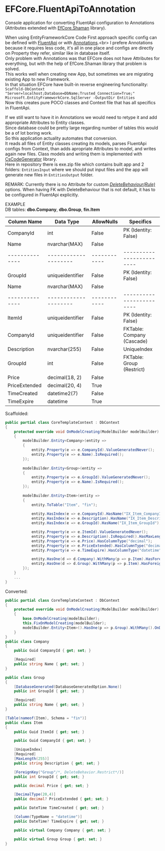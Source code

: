 # EFCore.FluentApiToAnnotation
Console application for converting FluentApi configuration to Annotations (Attributes extended with [EfCore.Shaman](https://github.com/isukces/EfCore.Shaman) library).

When using EntityFrameworkCore Code First approach specific config can be defined with [FluentApi](https://msdn.microsoft.com/en-us/library/jj591620(v=vs.113).aspx) or with [Annotations](https://msdn.microsoft.com/en-us/library/jj591583(v=vs.113).aspx).<br>
I prefere Annotations because it requires less code, it's all in one place and configs are directly on Property they refer, similar like in database itself.<br>
Only problem with Annotations was that EFCore does not have Attributes for everything, but with the help of EfCore.Shaman library that problem is solved.<br>
This works well when creating new App, but sometimes we are migrating existing App to new Framework.<br>
In that situation EFCore have built-in reverse engineering functionality:<br>
`Scaffold-DbContext "Server=localhost;Database=DbName;Trusted_Connection=True;" Microsoft.EntityFrameworkCore.SqlServer -OutputDir Entities`<br>
Now this creates pure POCO classes and Context file that has all specifics in FluentApi.<br>

If we still want to have it in Annotations we would need to retype it and add appropriate Attributes to Entity classes.<br>
Since database could be pretty large regarding number of tables this would be a of lot boring work.<br>
So this application actuality automates that conversion.<br>
It reads all files of Entity classes creating its models, parses FluentApi configs from Context, than adds apropriate Attributes to model, and writes again new files. Class models and writing them is implemented with [CsCodeGenerator](https://github.com/borisdj/CsCodeGenerator) library.<br>
Here in repository there is exe.zip file which contains built app and 2 folders: `EntitiesInput` where we should put input files and the app will generate new files in `EntitiesOutput` folder.

REMARK:
Currently there is no Attribute for custom  [*DeleteBehaviour(Rule)*](https://github.com/isukces/EfCore.Shaman/issues/7) options.
When having FK with DeleteBehaviour that is not default, it has to be configured in FluentApi explicitly.

EXAMPLE<br>
DB tables: **dbo.Company**, **dbo.Group**, **fin.Item**

| Column Name  | Data Type          | AllowNulls | Specifics                |
| ------------ | ------------------ | ---------- | ------------------------ |
| CompanyId    | int                | False      | PK (Identity: False)      |
| Name         | nvarchar(MAX)      | False      |                          |
|--------------|--------------------|------------| ------------------------ |
| GroupId      | uniqueidentifier   | False      | PK (Identity: False)      |
| Name         | nvarchar(MAX)      | False      |                          |
|--------------|--------------------|------------| ------------------------ |
| ItemId       | uniqueidentifier   | False      | PK (Identity: False)      |
| CompanyId    | uniqueidentifier   | False      | FKTable: Company (Cascade)|
| Description  | nvarchar(255)      | False      | UniqueIndex              |
| GroupId      | int                | False      | FKTable: Group (Restrict)|
| Price        | decimal(18, 2)     | False      |                          |
| PriceExtended| decimal(20, 4)     | True       |                          |
| TimeCreated  | datetime2(7)       | False      |                          |
| TimeExpire   | datetime           | True       |                          |

Scaffolded:
```csharp
public partial class CoreTemplateContext : DbContext
{
    protected override void OnModelCreating(ModelBuilder modelBuilder)
    {
        modelBuilder.Entity<Company>(entity =>
        {
            entity.Property(e => e.CompanyId).ValueGeneratedNever();
            entity.Property(e => e.Name).IsRequired();
        });
        
        modelBuilder.Entity<Group>(entity =>
        {
            entity.Property(e => e.GroupId).ValueGeneratedNever();
            entity.Property(e => e.Name).IsRequired();
        });
        
        modelBuilder.Entity<Item>(entity =>
        {
            entity.ToTable("Item", "fin");
            
            entity.HasIndex(e => e.CompanyId).HasName("IX_Item_CompanyId");
            entity.HasIndex(e => e.Description).HasName("IX_Item_Description").IsUnique();
            entity.HasIndex(e => e.GroupId).HasName("IX_Item_GroupId");

            entity.Property(e => e.ItemId).ValueGeneratedNever();
            entity.Property(e => e.Description).IsRequired().HasMaxLength(255);
            entity.Property(e => e.Price).HasColumnType("decimal");
            entity.Property(e => e.PriceExtended).HasColumnType("decimal(20,4)");
            entity.Property(e => e.TimeExpire).HasColumnType("datetime");

            entity.HasOne(d => d.Company).WithMany(p => p.Item).HasForeignKey(d => d.CompanyId);
            entity.HasOne(d => d.Group).WithMany(p => p.Item).HasForeignKey(d => d.GroupId).OnDelete(DeleteBehavior.Restrict);
        });
    }
    ...
}
```

Converted:
```csharp
public partial class CoreTemplateContext : DbContext
{
    protected override void OnModelCreating(ModelBuilder modelBuilder)
    {
        base.OnModelCreating(modelBuilder);
        this.FixOnModelCreating(modelBuilder);
        modelBuilder.Entity<Item>().HasOne(p => p.Group).WithMany().OnDelete(DeleteBehavior.Restrict);
    }
}
public class Company
{
    public Guid CompanyId { get; set; }

    [Required]
    public string Name { get; set; }
}

public class Group
{
    [DatabaseGenerated(DatabaseGeneratedOption.None)]
    public int GroupId { get; set; }

    [Required]
    public string Name { get; set; }
}

[Table(nameof(Item), Schema = "fin")]
public class Item
{
    public Guid ItemId { get; set; }

    public Guid CompanyId { get; set; }

    [UniqueIndex]
    [Required]
    [MaxLength(255)]
    public string Description { get; set; }

    [ForeignKey("Group"/*, DeleteBehavior.Restrict*/)]
    public int GroupId { get; set; }

    public decimal Price { get; set; }

    [DecimalType(20,4)]
    public decimal? PriceExtended { get; set; }

    public DateTime TimeCreated { get; set; }

    [Column(TypeName = "datetime")]
    public DateTime? TimeExpire { get; set; }

    public virtual Company Company { get; set; }

    public virtual Group Group { get; set; }
}

```
